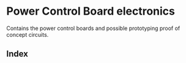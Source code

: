 # Power Control Board electronics
Contains the power control boards and possible prototyping proof of concept circuits.
## Index
